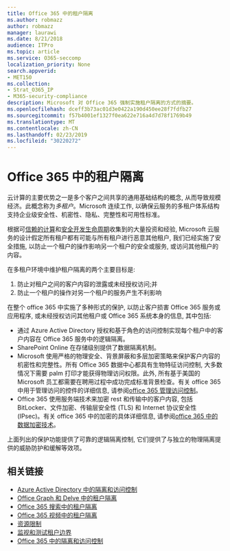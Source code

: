 ```yaml
---
title: Office 365 中的租户隔离
ms.author: robmazz
author: robmazz
manager: laurawi
ms.date: 8/21/2018
audience: ITPro
ms.topic: article
ms.service: O365-seccomp
localization_priority: None
search.appverid:
- MET150
ms.collection:
- Strat_O365_IP
- M365-security-compliance
description: Microsoft 对 Office 365 强制实施租户隔离的方式的摘要。
ms.openlocfilehash: dceff3b73ac01d3e0422a190d450ee28f7fdfb27
ms.sourcegitcommit: f57b4001ef1327f0ea622e716a4d7d78f1769b49
ms.translationtype: MT
ms.contentlocale: zh-CN
ms.lasthandoff: 02/23/2019
ms.locfileid: "30220272"
---
```

# <a name="tenant-isolation-in-office-365"></a>Office 365 中的租户隔离

云计算的主要优势之一是多个客户之间共享的通用基础结构的概念, 从而导致规模经济。此概念称为*多租户*。Microsoft 连续工作, 以确保云服务的多租户体系结构支持企业级安全性、机密性、隐私、完整性和可用性标准。

根据可[信赖的计算](https://www.microsoft.com/en-us/twc/default.aspx)和[安全开发生命周期](http://www.microsoft.com/security/sdl/default.aspx)收集到的大量投资和经验, Microsoft 云服务的设计假定所有租户都有可能与所有租户进行恶意其他租户, 我们已经实施了安全措施, 以防止一个租户的操作影响另一个租户的安全或服务, 或访问其他租户的内容。

在多租户环境中维护租户隔离的两个主要目标是:
1.  防止对租户之间的客户内容的泄露或未经授权访问;并
2.  防止一个租户的操作对另一个租户的服务产生不利影响

在整个 office 365 中实施了多种形式的保护, 以防止客户损害 Office 365 服务或应用程序, 或未经授权访问其他租户或 Office 365 系统本身的信息, 其中包括:
- 通过 Azure Active Directory 授权和基于角色的访问控制实现每个租户中的客户内容在 Office 365 服务中的逻辑隔离。
- SharePoint Online 在存储级别提供了数据隔离机制。
- Microsoft 使用严格的物理安全、背景屏蔽和多层加密策略来保护客户内容的机密性和完整性。所有 Office 365 数据中心都具有生物特征访问控制, 大多数情况下需要 palm 打印才能获得物理访问权限。此外, 所有基于美国的 Microsoft 员工都需要在聘用过程中成功完成标准背景检查。有关 office 365 中用于管理访问的控件的详细信息, 请参阅[office 365 管理访问控制](office-365-administrative-access-controls-overview.md)。
- Office 365 使用服务端技术来加密 rest 和传输中的客户内容, 包括 BitLocker、文件加密、传输层安全性 (TLS) 和 Internet 协议安全性 (IPsec)。有关 office 365 中的加密的具体详细信息, 请参阅[office 365 中的数据加密技术](office-365-encryption-in-the-microsoft-cloud-overview.md)。

上面列出的保护功能提供了可靠的逻辑隔离控制, 它们提供了与独立的物理隔离提供的威胁防护和缓解等效项。

## <a name="related-links"></a>相关链接
- [Azure Active Directory 中的隔离和访问控制](office-365-isolation-in-azure-active-directory.md)
- [Office Graph 和 Delve 中的租户隔离](office-365-isolation-in-graph-and-delve.md)
- [Office 365 搜索中的租户隔离](office-365-isolation-in-office-365-search.md)
- [Office 365 视频中的租户隔离](office-365-isolation-in-office-365-video.md)
- [资源限制](office-365-resource-limits.md)
- [监视和测试租户边界](office-365-monitoring-and-testing.md)
- [Office 365 中的隔离和访问控制](office-365-isolation-in-office-365.md)